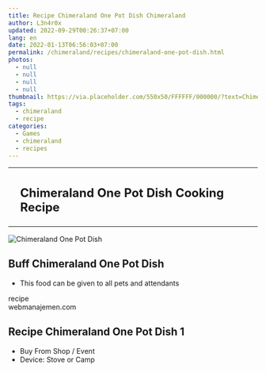```yaml
---
title: Recipe Chimeraland One Pot Dish Chimeraland
author: L3n4r0x
updated: 2022-09-29T00:26:37+07:00
lang: en
date: 2022-01-13T06:56:03+07:00
permalink: /chimeraland/recipes/chimeraland-one-pot-dish.html
photos:
  - null
  - null
  - null
  - null
thumbnail: https://via.placeholder.com/550x50/FFFFFF/000000/?text=Chimeraland One Pot Dish
tags:
  - chimeraland
  - recipe
categories:
  - Games
  - chimeraland
  - recipes
---
```


<section id="bootstrap-wrapper">
  <link
    rel="stylesheet"
    href="https://rawcdn.githack.com/dimaslanjaka/Web-Manajemen/0c3b5aa1813bd4abcd2c11bf3e37928b15c28664/css/bootstrap-5-3-0-alpha3-wrapper.css"
  />
  <div class="row mb-2">
    <div class="col-md-12 mb-2">
      <table class="table" id="post-info">
        <tbody>
          <tr>
            <td></td>
            <td>
              <h1 class="fs-5">Chimeraland One Pot Dish Cooking Recipe</h1>
            </td>
          </tr>
        </tbody>
      </table>
    </div>
  </div>
  <div class="card mb-2 bg-dark text-light">
    <div class="row g-0">
      <div class="col-sm-4 position-relative mb-2">
        <img
          src="https://via.placeholder.com/600"
          class="card-img fit-cover w-100 h-100"
          alt="Chimeraland One Pot Dish"
          data-fancybox="true"
        />
      </div>
      <div class="col-sm-8 mb-2">
        <div class="card-body">
          <h2 class="card-title fs-5">Buff Chimeraland One Pot Dish</h2>
          <div class="card-text">
            <ul>
              <li>This food can be given to all pets and attendants</li>
            </ul>
          </div>
          <span class="badge rounded-pill bg-dark text-white">recipe</span>
        </div>
        <div class="card-footer text-end text-muted">webmanajemen.com</div>
      </div>
    </div>
  </div>
  <div class="row mb-2">
    <div class="col-12 col-lg-6 recipe-item mb-2">
      <div class="card">
        <div class="card-body">
          <h2 class="card-title fs-5">Recipe Chimeraland One Pot Dish 1</h2>
          <div class="card-text">
            <ul>
              <li>Buy From Shop <span> / </span> Event</li>
              <li>Device: Stove or Camp</li>
            </ul>
          </div>
        </div>
      </div>
    </div>
  </div>
</section>